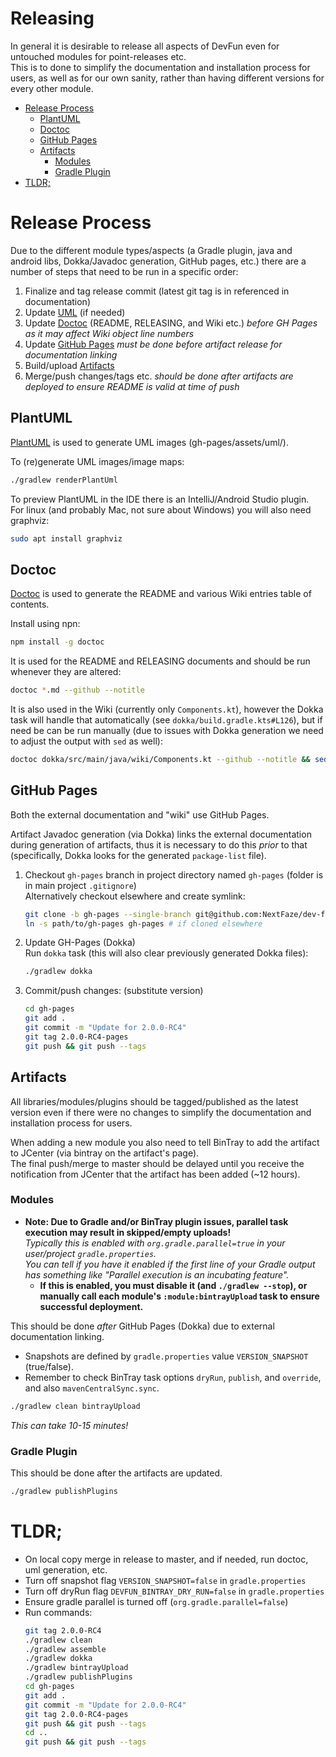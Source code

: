 # Releasing
In general it is desirable to release all aspects of DevFun even for untouched modules for point-releases etc.  
This is to done to simplify the documentation and installation process for users, as well as for our own sanity, rather than having different
versions for every other module.


<!-- START doctoc generated TOC please keep comment here to allow auto update -->
<!-- DON'T EDIT THIS SECTION, INSTEAD RE-RUN doctoc TO UPDATE -->


- [Release Process](#release-process)
  - [PlantUML](#plantuml)
  - [Doctoc](#doctoc)
  - [GitHub Pages](#github-pages)
  - [Artifacts](#artifacts)
    - [Modules](#modules)
    - [Gradle Plugin](#gradle-plugin)
- [TLDR;](#tldr)

<!-- END doctoc generated TOC please keep comment here to allow auto update -->

# Release Process

Due to the different module types/aspects (a Gradle plugin, java and android libs, Dokka/Javadoc generation, GitHub pages, etc.) there are a
number of steps that need to be run in a specific order:

1. Finalize and tag release commit (latest git tag is in referenced in documentation)
2. Update [UML](#plantuml) (if needed)
3. Update [Doctoc](#doctoc) (README, RELEASING, and Wiki etc.) _before GH Pages as it may affect Wiki object line numbers_
4. Update [GitHub Pages](#github-pages) _must be done before artifact release for documentation linking_
5. Build/upload [Artifacts](#artifacts)
6. Merge/push changes/tags etc. _should be done after artifacts are deployed to ensure README is valid at time of push_


## PlantUML
[PlantUML](http://plantuml.com/) is used to generate UML images (gh-pages/assets/uml/).

To (re)generate UML images/image maps:
```bash
./gradlew renderPlantUml
```


To preview PlantUML in the IDE there is an IntelliJ/Android Studio plugin.  
For linux (and probably Mac, not sure about Windows) you will also need graphviz:
```bash
sudo apt install graphviz
``` 


## Doctoc
[Doctoc](https://github.com/thlorenz/doctoc/) is used to generate the README and various Wiki entries table of contents.

Install using npn:
```bash
npm install -g doctoc
```

It is used for the README and RELEASING documents and should be run whenever they are altered:
```bash
doctoc *.md --github --notitle
```

It is also used in the Wiki (currently only `Components.kt`), however the Dokka task will handle that automatically (see
 `dokka/build.gradle.kts#L126`), but if need be can be run manually (due to issues with Dokka generation we need to adjust the output with
  `sed` as well):
```bash
doctoc dokka/src/main/java/wiki/Components.kt --github --notitle && sed '/<!-- START doctoc generated TOC/,/<!-- END doctoc generated TOC/s/^( *)/ * \1\1/' -ri dokka/src/main/java/wiki/Components.kt
```


## GitHub Pages
Both the external documentation and "wiki" use GitHub Pages.

Artifact Javadoc generation (via Dokka) links the external documentation during generation of artifacts,
thus it is necessary to do this *prior* to that (specifically, Dokka looks for the generated `package-list` file).
 
1. Checkout `gh-pages` branch in project directory named `gh-pages` (folder is in main project `.gitignore`)  
   Alternatively checkout elsewhere and create symlink:
   ```bash
   git clone -b gh-pages --single-branch git@github.com:NextFaze/dev-fun.git gh-pages
   ln -s path/to/gh-pages gh-pages # if cloned elsewhere
   ```

2. Update GH-Pages (Dokka)  
    Run `dokka` task (this will also clear previously generated Dokka files):
   ```bash
   ./gradlew dokka
    ```

3. Commit/push changes: (substitute version)
   ```bash
   cd gh-pages
   git add .
   git commit -m "Update for 2.0.0-RC4"
   git tag 2.0.0-RC4-pages
   git push && git push --tags
   ```


## Artifacts
All libraries/modules/plugins should be tagged/published as the latest version even if there were no changes to simplify the documentation
and installation process for users.

When adding a new module you also need to tell BinTray to add the artifact to JCenter (via bintray on the artifact's page).  
The final push/merge to master should be delayed until you receive the notification from JCenter that the artifact has been added (~12 hours).

### Modules
- **Note: Due to Gradle and/or BinTray plugin issues, parallel task execution may result in skipped/empty uploads!**    
    _Typically this is enabled with `org.gradle.parallel=true` in your user/project `gradle.properties`._  
    _You can tell if you have it enabled if the first line of your Gradle output has something like "Parallel execution is an incubating feature"._
    - **If this is enabled, you must disable it (and `./gradlew --stop`), or manually call each module's `:module:bintrayUpload` task to ensure successful deployment.**  
     
This should be done *after* GitHub Pages (Dokka) due to external documentation linking.
- Snapshots are defined by `gradle.properties` value `VERSION_SNAPSHOT` (true/false).  
- Remember to check BinTray task options `dryRun`, `publish`, and `override`, and also `mavenCentralSync.sync`. 

```bash
./gradlew clean bintrayUpload
```

_This can take 10-15 minutes!_

### Gradle Plugin
This should be done after the artifacts are updated.

```bash
./gradlew publishPlugins
```


# TLDR;
- On local copy merge in release to master, and if needed, run doctoc, uml generation, etc.
- Turn off snapshot flag `VERSION_SNAPSHOT=false` in `gradle.properties`
- Turn off dryRun flag `DEVFUN_BINTRAY_DRY_RUN=false` in `gradle.properties`
- Ensure gradle parallel is turned off (`org.gradle.parallel=false`)
- Run commands:
    ```bash
    git tag 2.0.0-RC4
    ./gradlew clean
    ./gradlew assemble
    ./gradlew dokka
    ./gradlew bintrayUpload
    ./gradlew publishPlugins
   cd gh-pages
   git add .
   git commit -m "Update for 2.0.0-RC4"
   git tag 2.0.0-RC4-pages
   git push && git push --tags
   cd ..
   git push && git push --tags
    ```
